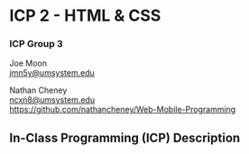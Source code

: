# ICP 2 - HTML & CSS

### ICP Group 3

Joe Moon <br>
jmn5y@umsystem.edu

Nathan Cheney <br>
ncxn8@umsystem.edu <br>
https://github.com/nathancheney/Web-Mobile-Programming

## In-Class Programming (ICP) Description

